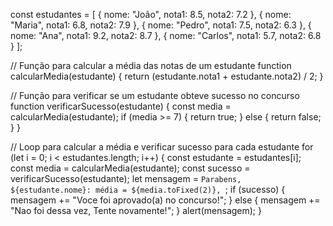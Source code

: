 const estudantes = [
  { nome: "João", nota1: 8.5, nota2: 7.2 },
  { nome: "Maria", nota1: 6.8, nota2: 7.9 },
  { nome: "Pedro", nota1: 7.5, nota2: 6.3 },
  { nome: "Ana", nota1: 9.2, nota2: 8.7 },
  { nome: "Carlos", nota1: 5.7, nota2: 6.8 }
];

// Função para calcular a média das notas de um estudante
function calcularMedia(estudante) {
  return (estudante.nota1 + estudante.nota2) / 2;
}

// Função para verificar se um estudante obteve sucesso no concurso
function verificarSucesso(estudante) {
  const media = calcularMedia(estudante);
  if (media >= 7) {
    return true;
  } else {
    return false;
  }
}

// Loop para calcular a média e verificar sucesso para cada estudante
for (let i = 0; i < estudantes.length; i++) {
  const estudante = estudantes[i];
  const media = calcularMedia(estudante);
  const sucesso = verificarSucesso(estudante);
  let mensagem = `Parabens, ${estudante.nome}: média = ${media.toFixed(2)}, `;
  if (sucesso) {
    mensagem += "Voce foi aprovado(a) no concurso!";
  } else {
    mensagem += "Nao foi dessa vez, Tente novamente!";
  }
  alert(mensagem);
}
